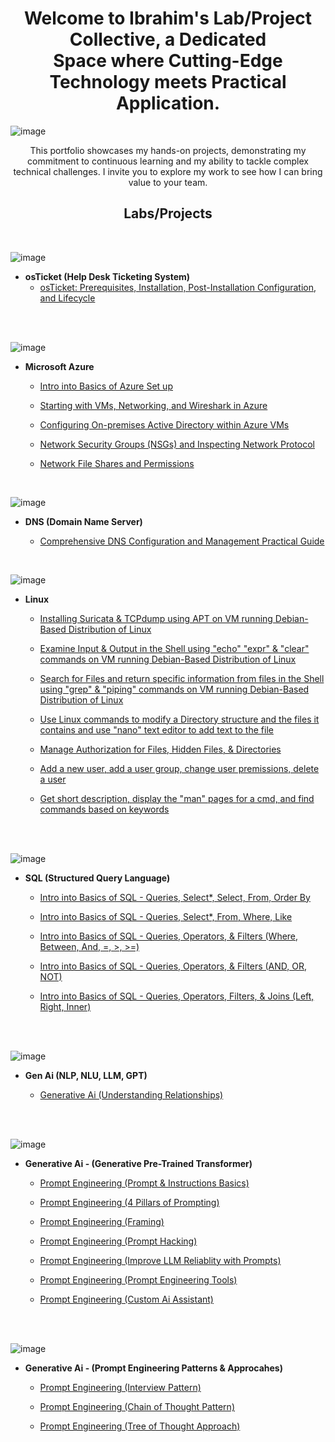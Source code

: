 <h1 align="center">Welcome to Ibrahim's Lab/Project Collective,
a Dedicated <br> Space where Cutting-Edge Technology meets Practical Application.</h1>


![image](https://github.com/iahalkhatib/Ibrahim-Alkhatib/assets/170050432/693e67cc-2d52-4146-9231-5a2ab8c02219)


<p align="center">
    This portfolio showcases my hands-on projects, demonstrating my commitment to continuous learning and my ability to tackle complex technical challenges. I invite you to explore my work to see how I can bring value to your team.
</p>




<h2 align="center">Labs/Projects</h2>

<br>

![image](https://github.com/iahalkhatib/Ibrahim-Alkhatib/assets/170050432/e971fc24-608c-464d-97e2-b7292eea768d)

- <b>osTicket (Help Desk Ticketing System)</b>
  - [osTicket: Prerequisites, Installation, Post-Installation Configuration, and Lifecycle](https://github.com/iahalkhatib/OS-Ticket-Install-and-Confiure-Lab-1-)
 
<br>
<br>

![image](https://github.com/iahalkhatib/Ibrahim-Alkhatib/assets/170050432/556de2de-70e2-463f-b41e-4766205e1b6b)

- <b>Microsoft Azure</b>
  - [Intro into Basics of Azure Set up](https://github.com/iahalkhatib/Azure-Basics-Create-Subscription-First-Resource-Lab-1-)

  - [Starting with VMs, Networking, and Wireshark in Azure](https://github.com/iahalkhatib/Azure-Networking-and-Wireshark-Lab-2)

  - [Configuring On-premises Active Directory within Azure VMs](https://github.com/iahalkhatib/Configure-AD-Azure)
 
  - [Network Security Groups (NSGs) and Inspecting Network Protocol](https://github.com/iahalkhatib/Azure-Network-Protocols)
    
  - [Network File Shares and Permissions](https://github.com/iahalkhatib/Azure-Network-File-Share-Permissions-)

 <br>

 ![image](https://github.com/iahalkhatib/Ibrahim-Alkhatib/assets/170050432/f29b11b8-ed85-4fcf-8c2c-f0d2487dd07c)

- <b>DNS (Domain Name Server)</b>

  - [Comprehensive DNS Configuration and Management Practical Guide](https://github.com/iahalkhatib/Comprehensive-DNS-Configuration-Management-and-Troubleshooting-Procedures-Lab-1)


 <br>

![image](https://github.com/iahalkhatib/Ibrahim-Alkhatib/assets/170050432/6e47d4c9-a36f-4238-913e-c40e26727cf4)


- <b>Linux</b>
  - [Installing Suricata & TCPdump using APT on VM running Debian-Based Distribution of Linux](https://github.com/iahalkhatib/Bash-Shell-Install-Uninstall-Using-APT)
    
  - [Examine Input & Output in the Shell using "echo" "expr" & "clear" commands on VM running Debian-Based Distribution of Linux](https://github.com/iahalkhatib/Examine-Input-Output-in-the-Shell-on-Linux-Debian-Based-System-Lab-2)
  
  - [Search for Files and return specific information from files in the Shell using "grep" & "piping" commands on VM running Debian-Based Distribution of Linux](https://github.com/iahalkhatib/Using-grep-piping-commands-in-the-Shell-Lab-3)
    
  - [Use Linux commands to modify a Directory structure and the files it contains and use "nano" text editor to add text to the file](https://github.com/iahalkhatib/Using-grep-piping-commands-in-the-Shell-Lab-3) 

  - [Manage Authorization for Files, Hidden Files, & Directories](https://github.com/iahalkhatib/Manage-Authorization-Change-File-Hidden-File-Directory-Permissions-Lab-5)

  - [Add a new user, add a user group, change user premissions, delete a user]( https://github.com/iahalkhatib/Add-New-User-Assign-File-Ownership-Add-User-to-2nd-Group-Delete-User-Lab-6)

  - [Get short description, display the "man" pages for a cmd, and find commands based on keywords]( https://github.com/iahalkhatib/Man-Whatis-Apropos-Commands-Lab-7)
 
  
<br>
<br>

![image](https://github.com/iahalkhatib/Ibrahim-Alkhatib/assets/170050432/6d326da4-3034-4b88-b3a7-583e4a8237cb)


- <b>SQL (Structured Query Language)</b>

    - [Intro into Basics of SQL - Queries, Select*, Select, From, Order By ](https://github.com/iahalkhatib/Basic-SQL-Queries-SelectFrom-OrderBy-Lab-1-)
      
    - [Intro into Basics of SQL - Queries, Select*, From, Where, Like ](https://github.com/iahalkhatib/Basic-SQL-Queries-Select-From-Where-Like-Lab-2)

    - [Intro into Basics of SQL - Queries, Operators, & Filters (Where, Between, And, =, >, >=) ](https://github.com/iahalkhatib/Basic-SQL-Queries-Operators-Filters-Lab-3)
 
    - [Intro into Basics of SQL - Queries, Operators, & Filters (AND, OR, NOT)](https://github.com/iahalkhatib/Basic-SQL-Queries-Operators-Filters-Lab-4)

    - [Intro into Basics of SQL - Queries, Operators, Filters, & Joins (Left, Right, Inner)](https://github.com/iahalkhatib/Basic-SQL-Queries-Operators-Filters-Joins-Lab-5)


<br>
<br>



![image](https://github.com/iahalkhatib/Ibrahim-Alkhatib/assets/170050432/369b1182-3f71-4805-96cd-993fd0fdd940)



- <b> Gen Ai (NLP, NLU, LLM, GPT) </b>

    - [Generative Ai (Understanding Relationships)](https://github.com/iahalkhatib/Understanding-the-Hierarchical-Relationship-Between-Generative-AI-NLP-LLM-and-GPT)



<br>
<br>

![image](https://github.com/iahalkhatib/Ibrahim-Alkhatib/assets/170050432/8f4ae1c8-61ea-46ad-8dd6-dea561071a33)


- <b> Generative Ai - (Generative Pre-Trained Transformer)</b>


    - [Prompt Engineering (Prompt & Instructions Basics)](https://github.com/iahalkhatib/Basics-of-Prompt-Engineering)
 
    - [Prompt Engineering (4 Pillars of Prompting)](https://github.com/iahalkhatib/Best-Practices-of-Prompting-The-4-Pillars)
      
    - [Prompt Engineering (Framing)](https://github.com/iahalkhatib/Prompt-Framing-Approach-to-Prompt-Engineering)
 
    - [Prompt Engineering (Prompt Hacking)](https://github.com/iahalkhatib/Understanding-Prompt-Hacks)
      
    - [Prompt Engineering (Improve LLM Reliablity with Prompts)](https://github.com/iahalkhatib/Techniques-to-Improve-LLM-Reliability-with-Text-Prompts)
      
    - [Prompt Engineering (Prompt Engineering Tools)](https://github.com/iahalkhatib/Tools-for-Prompt-Engineering)    

    - [Prompt Engineering (Custom Ai Assistant)](https://github.com/iahalkhatib/ChatGPT-Making-Custom-Ai-Assistants)

<br>
<br>

![image](https://github.com/iahalkhatib/Ibrahim-Alkhatib/assets/170050432/59c09100-ebc3-4e92-81c5-6dbbfebee0f7)

- <b> Generative Ai - (Prompt Engineering Patterns & Approcahes)</b>


    - [Prompt Engineering (Interview Pattern)](https://github.com/iahalkhatib/Prompt-Engineering-Interview-Pattern-)
      
    - [Prompt Engineering (Chain of Thought Pattern)](https://github.com/iahalkhatib/Prompt-Engineering-Chain-of-Thought-Pattern-)
 
    - [Prompt Engineering (Tree of Thought Approach)](https://github.com/iahalkhatib/Prompt-Engineering-Tree-of-Thought-Approach)
